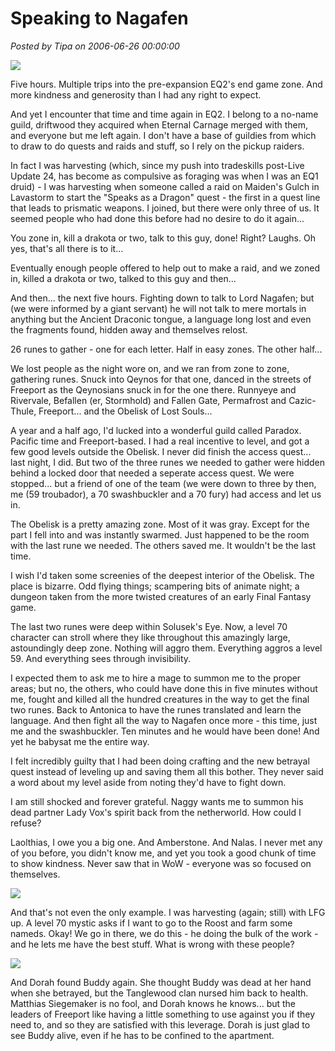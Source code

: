 # Speaking to Nagafen

*Posted by Tipa on 2006-06-26 00:00:00*

![](../images/20060626-naggy.jpg)

Five hours. Multiple trips into the pre-expansion EQ2's end game zone. And more kindness and generosity than I had any right to expect.

And yet I encounter that time and time again in EQ2. I belong to a no-name guild, driftwood they acquired when Eternal Carnage merged with them, and everyone but me left again. I don't have a base of guildies from which to draw to do quests and raids and stuff, so I rely on the pickup raiders.

In fact I was harvesting (which, since my push into tradeskills post-Live Update 24, has become as compulsive as foraging was when I was an EQ1 druid) - I was harvesting when someone called a raid on Maiden's Gulch in Lavastorm to start the "Speaks as a Dragon" quest - the first in a quest line that leads to prismatic weapons. I joined, but there were only three of us. It seemed people who had done this before had no desire to do it again...

You zone in, kill a drakota or two, talk to this guy, done! Right? Laughs. Oh yes, that's all there is to it...

Eventually enough people offered to help out to make a raid, and we zoned in, killed a drakota or two, talked to this guy and then...

And then... the next five hours. Fighting down to talk to Lord Nagafen; but (we were informed by a giant servant) he will not talk to mere mortals in anything but the Ancient Draconic tongue, a language long lost and even the fragments found, hidden away and themselves relost.

26 runes to gather - one for each letter. Half in easy zones. The other half...

We lost people as the night wore on, and we ran from zone to zone, gathering runes. Snuck into Qeynos for that one, danced in the streets of Freeport as the Qeynosians snuck in for the one there. Runnyeye and Rivervale, Befallen (er, Stormhold) and Fallen Gate, Permafrost and Cazic-Thule, Freeport... and the Obelisk of Lost Souls...

A year and a half ago, I'd lucked into a wonderful guild called Paradox. Pacific time and Freeport-based. I had a real incentive to level, and got a few good levels outside the Obelisk. I never did finish the access quest... last night, I did. But two of the three runes we needed to gather were hidden behind a locked door that needed a seperate access quest. We were stopped... but a friend of one of the team (we were down to three by then, me (59 troubador), a 70 swashbuckler and a 70 fury) had access and let us in.

The Obelisk is a pretty amazing zone. Most of it was gray. Except for the part I fell into and was instantly swarmed. Just happened to be the room with the last rune we needed. The others saved me. It wouldn't be the last time.

I wish I'd taken some screenies of the deepest interior of the Obelisk. The place is bizarre. Odd flying things; scampering bits of animate night; a dungeon taken from the more twisted creatures of an early Final Fantasy game.

The last two runes were deep within Solusek's Eye. Now, a level 70 character can stroll where they like throughout this amazingly large, astoundingly deep zone. Nothing will aggro them. Everything aggros a level 59. And everything sees through invisibility.

I expected them to ask me to hire a mage to summon me to the proper areas; but no, the others, who could have done this in five minutes without me, fought and killed all the hundred creatures in the way to get the final two runes. Back to Antonica to have the runes translated and learn the language. And then fight all the way to Nagafen once more - this time, just me and the swashbuckler. Ten minutes and he would have been done! And yet he babysat me the entire way.

I felt incredibly guilty that I had been doing crafting and the new betrayal quest instead of leveling up and saving them all this bother. They never said a word about my level aside from noting they'd have to fight down.

I am still shocked and forever grateful. Naggy wants me to summon his dead partner Lady Vox's spirit back from the netherworld. How could I refuse?

Laolthias, I owe you a big one. And Amberstone. And Nalas. I never met any of you before, you didn't know me, and yet you took a good chunk of time to show kindness. Never saw that in WoW - everyone was so focused on themselves.

![](../images/20060626-roost.jpg)

And that's not even the only example. I was harvesting (again; still) with LFG up. A level 70 mystic asks if I want to go to the Roost and farm some nameds. Okay! We go in there, we do this - he doing the bulk of the work - and he lets me have the best stuff. What is wrong with these people?

![](../images/20060626-buddy.jpg)

And Dorah found Buddy again. She thought Buddy was dead at her hand when she betrayed, but the Tanglewood clan nursed him back to health. Matthias Siegemaker is no fool, and Dorah knows he knows... but the leaders of Freeport like having a little something to use against you if they need to, and so they are satisfied with this leverage. Dorah is just glad to see Buddy alive, even if he has to be confined to the apartment.
